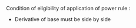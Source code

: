 Condition of eligibility of application of power rule  :
- Derivative of base must be side by side


